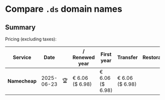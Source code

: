 # Compare `.ds` domain names

## Summary

Pricing (excluding taxes):

| Service | Date |  | / Renewed year | First year | Transfer | Restoration |
|--|--|--|--|--|--|--|
| **Namecheap** | 2025-06-23 | 🏆 | € 6.06<br>($ 6.98) | € 6.06<br>($ 6.98) | € 6.06<br>($ 6.98) |  |
